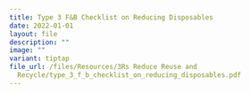 ```yaml
---
title: Type 3 F&B Checklist on Reducing Disposables
date: 2022-01-01
layout: file
description: ""
image: ""
variant: tiptap
file_url: /files/Resources/3Rs Reduce Reuse and
  Recycle/type_3_f_b_checklist_on_reducing_disposables.pdf
---
```

